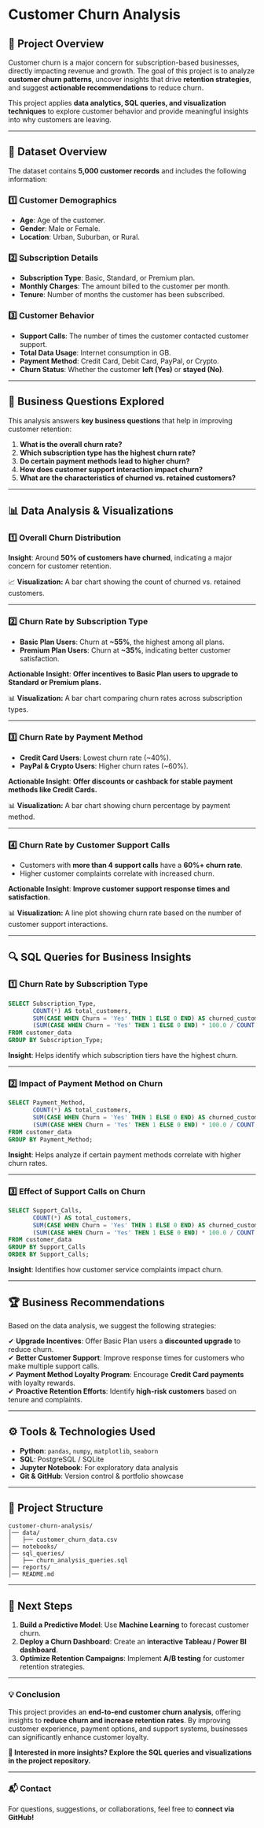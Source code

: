 # Customer Churn Analysis

## 📌 Project Overview
Customer churn is a major concern for subscription-based businesses, directly impacting revenue and growth. The goal of this project is to analyze **customer churn patterns**, uncover insights that drive **retention strategies**, and suggest **actionable recommendations** to reduce churn.

This project applies **data analytics, SQL queries, and visualization techniques** to explore customer behavior and provide meaningful insights into why customers are leaving.

---

## 📂 Dataset Overview
The dataset contains **5,000 customer records** and includes the following information:

### **1️⃣ Customer Demographics**
- **Age**: Age of the customer.
- **Gender**: Male or Female.
- **Location**: Urban, Suburban, or Rural.

### **2️⃣ Subscription Details**
- **Subscription Type**: Basic, Standard, or Premium plan.
- **Monthly Charges**: The amount billed to the customer per month.
- **Tenure**: Number of months the customer has been subscribed.

### **3️⃣ Customer Behavior**
- **Support Calls**: The number of times the customer contacted customer support.
- **Total Data Usage**: Internet consumption in GB.
- **Payment Method**: Credit Card, Debit Card, PayPal, or Crypto.
- **Churn Status**: Whether the customer **left (Yes)** or **stayed (No)**.

---

## 🎯 Business Questions Explored
This analysis answers **key business questions** that help in improving customer retention:

1. **What is the overall churn rate?**
2. **Which subscription type has the highest churn rate?**
3. **Do certain payment methods lead to higher churn?**
4. **How does customer support interaction impact churn?**
5. **What are the characteristics of churned vs. retained customers?**

---

## 📊 Data Analysis & Visualizations

### **1️⃣ Overall Churn Distribution**
**Insight**: Around **50% of customers have churned**, indicating a major concern for customer retention.

📈 **Visualization:** A bar chart showing the count of churned vs. retained customers.

---

### **2️⃣ Churn Rate by Subscription Type**
- **Basic Plan Users**: Churn at **~55%**, the highest among all plans.
- **Premium Plan Users**: Churn at **~35%**, indicating better customer satisfaction.

**Actionable Insight**: **Offer incentives to Basic Plan users to upgrade to Standard or Premium plans.**

📊 **Visualization:** A bar chart comparing churn rates across subscription types.

---

### **3️⃣ Churn Rate by Payment Method**
- **Credit Card Users**: Lowest churn rate (~40%).
- **PayPal & Crypto Users**: Higher churn rates (~60%).

**Actionable Insight**: **Offer discounts or cashback for stable payment methods like Credit Cards.**

📊 **Visualization:** A bar chart showing churn percentage by payment method.

---

### **4️⃣ Churn Rate by Customer Support Calls**
- Customers with **more than 4 support calls** have a **60%+ churn rate**.
- Higher customer complaints correlate with increased churn.

**Actionable Insight**: **Improve customer support response times and satisfaction.**

📊 **Visualization:** A line plot showing churn rate based on the number of customer support interactions.

---

## 🔍 SQL Queries for Business Insights

### **1️⃣ Churn Rate by Subscription Type**
```sql
SELECT Subscription_Type, 
       COUNT(*) AS total_customers, 
       SUM(CASE WHEN Churn = 'Yes' THEN 1 ELSE 0 END) AS churned_customers,
       (SUM(CASE WHEN Churn = 'Yes' THEN 1 ELSE 0 END) * 100.0 / COUNT(*)) AS churn_rate
FROM customer_data
GROUP BY Subscription_Type;
```
**Insight**: Helps identify which subscription tiers have the highest churn.

---

### **2️⃣ Impact of Payment Method on Churn**
```sql
SELECT Payment_Method, 
       COUNT(*) AS total_customers, 
       SUM(CASE WHEN Churn = 'Yes' THEN 1 ELSE 0 END) AS churned_customers,
       (SUM(CASE WHEN Churn = 'Yes' THEN 1 ELSE 0 END) * 100.0 / COUNT(*)) AS churn_rate
FROM customer_data
GROUP BY Payment_Method;
```
**Insight**: Helps analyze if certain payment methods correlate with higher churn rates.

---

### **3️⃣ Effect of Support Calls on Churn**
```sql
SELECT Support_Calls, 
       COUNT(*) AS total_customers, 
       SUM(CASE WHEN Churn = 'Yes' THEN 1 ELSE 0 END) AS churned_customers,
       (SUM(CASE WHEN Churn = 'Yes' THEN 1 ELSE 0 END) * 100.0 / COUNT(*)) AS churn_rate
FROM customer_data
GROUP BY Support_Calls
ORDER BY Support_Calls;
```
**Insight**: Identifies how customer service complaints impact churn.

---

## 🏆 Business Recommendations

Based on the data analysis, we suggest the following strategies:

✔ **Upgrade Incentives**: Offer Basic Plan users a **discounted upgrade** to reduce churn.  
✔ **Better Customer Support**: Improve response times for customers who make multiple support calls.  
✔ **Payment Method Loyalty Program**: Encourage **Credit Card payments** with loyalty rewards.  
✔ **Proactive Retention Efforts**: Identify **high-risk customers** based on tenure and complaints.  

---

## ⚙️ Tools & Technologies Used
- **Python**: `pandas`, `numpy`, `matplotlib`, `seaborn`
- **SQL**: PostgreSQL / SQLite
- **Jupyter Notebook**: For exploratory data analysis
- **Git & GitHub**: Version control & portfolio showcase

---

## 📂 Project Structure
```
customer-churn-analysis/
│── data/  
│   ├── customer_churn_data.csv  
│── notebooks/  
│── sql_queries/  
│   ├── churn_analysis_queries.sql  
│── reports/  
│── README.md  
```

---

## 🚀 Next Steps
1. **Build a Predictive Model**: Use **Machine Learning** to forecast customer churn.
2. **Deploy a Churn Dashboard**: Create an **interactive Tableau / Power BI dashboard**.
3. **Optimize Retention Campaigns**: Implement **A/B testing** for customer retention strategies.

---

### 💡 Conclusion
This project provides an **end-to-end customer churn analysis**, offering insights to **reduce churn and increase retention rates**. By improving customer experience, payment options, and support systems, businesses can significantly enhance customer loyalty.

**🔗 Interested in more insights? Explore the SQL queries and visualizations in the project repository.**

---

### 📬 Contact
For questions, suggestions, or collaborations, feel free to **connect via GitHub!**
